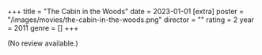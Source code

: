 +++
title = "The Cabin in the Woods"
date = 2023-01-01
[extra]
poster = "/images/movies/the-cabin-in-the-woods.png"
director = ""
rating = 2
year = 2011
genre = []
+++

(No review available.)
